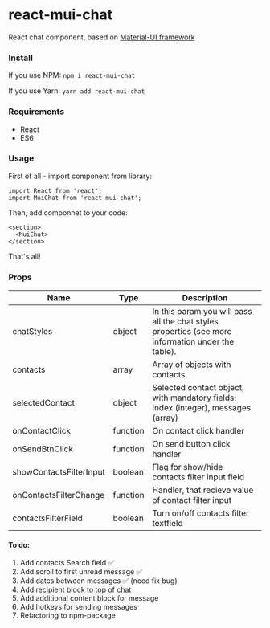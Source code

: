 # react-mui-chat

React chat component, based on [Material-UI framework](https://github.com/mui-org/material-ui)

### Install

If you use NPM: `npm i react-mui-chat`

If you use Yarn: `yarn add react-mui-chat`

### Requirements

- React
- ES6

### Usage

First of all - import component from library:

```
import React from 'react';
import MuiChat from 'react-mui-chat';
```

Then, add componnet to your code:

```
<section>
  <MuiChat>
</section>
```

That's all!

### Props

| Name                    | Type     | Description                                                                                        |
| ----------------------- | -------- | -------------------------------------------------------------------------------------------------- |
| chatStyles              | object   | In this param you will pass all the chat styles properties (see more information under the table). |
| contacts                | array    | Array of objects with contacts.                                                                    |
| selectedContact         | object   | Selected contact object, with mandatory fields: index (integer), messages (array)                  |
| onContactClick          | function | On contact click handler                                                                           |
| onSendBtnClick          | function | On send button click handler                                                                       |
| showContactsFilterInput | boolean  | Flag for show/hide contacts filter input field                                                     |
| onContactsFilterChange  | function | Handler, that recieve value of contact filter input                                                |
| contactsFilterField     | boolean  | Turn on/off contacts filter textfield                                                              |

#### To do:

1. Add contacts Search field ✅
2. Add scroll to first unread message ✅
3. Add dates between messages ✅ (need fix bug)
4. Add recipient block to top of chat
5. Add additional content block for message
6. Add hotkeys for sending messages
7. Refactoring to npm-package
